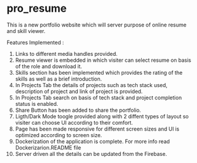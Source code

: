 # pro_resume

This is a new portfolio website which will server purpose of online resume and skill viewer.

Features Implemented : 
1. Links to different media handles provided.
2. Resume viewer is embedded in which visiter can select resume on basis of the role and download it.
3. Skills section has been implemented which provides the rating of the skills as well as a brief introduction.
4. In Projects Tab the details of projects such as tech stack used, description of project and link of project is provided.
5. In Projects Tab search on basis of tech stack and project completion status is enabled.
6. Share Button has been added to share the portfolio.
7. Ligth/Dark Mode toogle provided along with 2 diffent types of layout so visiter can choose UI according to their comfort.
8. Page has been made responsive for different screen sizes and UI is optimized according to screen size.
9. Dockerization of the application is complete. For more info read Dockerizarion.README file
10. Server driven all the details can be updated from the Firebase.
